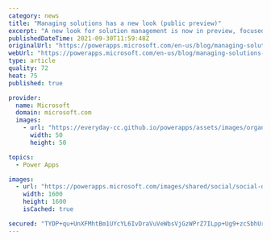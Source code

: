 ```yaml
---
category: news
title: "Managing solutions has a new look (public preview)"
excerpt: "A new look for solution management is now in preview, focused on performance, accessibility and lighting up multiple new experiences for features that were still part of the legacy experiences"
publishedDateTime: 2021-09-30T11:59:48Z
originalUrl: "https://powerapps.microsoft.com/en-us/blog/managing-solutions-has-a-new-look-public-preview/"
webUrl: "https://powerapps.microsoft.com/en-us/blog/managing-solutions-has-a-new-look-public-preview/"
type: article
quality: 72
heat: 75
published: true

provider:
  name: Microsoft
  domain: microsoft.com
  images:
    - url: "https://everyday-cc.github.io/powerapps/assets/images/organizations/microsoft.com-50x50.jpg"
      width: 50
      height: 50

topics:
  - Power Apps

images:
  - url: "https://powerapps.microsoft.com/images/shared/social/social-default-image.png"
    width: 1600
    height: 1600
    isCached: true

secured: "TYDP+qu+UnXFMhtBm1UYcYL6IvDraVuVeWbsVjGzWPrZ7ILpp+Ug9+zcSbhUrBcKOS00MlX2qHwRuG7OFPBtDSdV9CPeosJtaadJdBv/We1kFoFrRlZzeTYAX8sqGRMyx46r4Fh3tLykVUmBd5pIE1drhsmjDFzuCxuEMyz/gtz8t93wzODR88pzQ63zAuDIvhu0paV0Eo8d1/QtuNG+S4LHKbEv9mEX4w/t/CHZCqEDS8y+49r22QRWbfgIX7VFJl25ue3watmpJGPx8ZtYT+kkAkLhUtqz/eSUxF06lz8OGWpU1lnVudrpjjNdzf+Z4WfmQDyvmDP6jgOTF+yNUoLu1mcy4aQLSGPOXtOw3C0=;29sJJqmpTRNLUWVkJZgWAA=="
---
```


